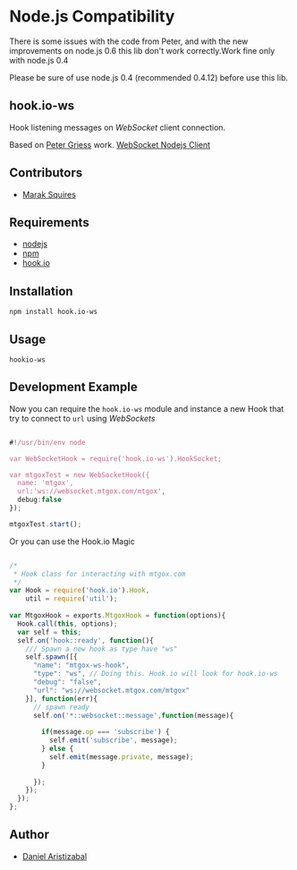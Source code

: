 # Node.js Compatibility
There is some issues with the code from Peter, and with the new improvements on node.js 0.6 this lib don't work correctly.Work fine only with node.js 0.4

Please be sure of use node.js 0.4 (recommended 0.4.12) before use this lib.

## hook.io-ws
Hook listening messages on *WebSocket* client connection.

Based on [Peter Griess](https://github.com/pgriess/node-websocket-client) work. [WebSocket Nodejs Client](https://github.com/pgriess/node-websocket-client)

## Contributors
 - [Marak Squires](http://github.com/marak)

## Requirements
 - [nodejs](http://nodejs.org)
 - [npm](http://npmjs.org)
 - [hook.io](http://hook.io)


## Installation
    npm install hook.io-ws

## Usage
    hookio-ws

## Development Example
Now you can require the `hook.io-ws` module and instance a new Hook that try to connect to `url` using *WebSockets*

```javascript

#!/usr/bin/env node

var WebSocketHook = require('hook.io-ws').HookSocket;

var mtgoxTest = new WebSocketHook({
  name: 'mtgox',
  url:'ws://websocket.mtgox.com/mtgox',
  debug:false
});

mtgoxTest.start();

```

Or you can use the Hook.io Magic

```javascript

/*
 * Hook class for interacting with mtgox.com
 */
var Hook = require('hook.io').Hook,
    util = require('util');
    
var MtgoxHook = exports.MtgoxHook = function(options){
  Hook.call(this, options);
  var self = this;
  self.on('hook::ready', function(){
    /// Spawn a new hook as type have "ws"
    self.spawn([{ 
      "name": "mtgox-ws-hook",
      "type": "ws", // Doing this. Hook.io will look for hook.io-ws 
      "debug": "false",
      "url": "ws://websocket.mtgox.com/mtgox"
    }], function(err){
      // spawn ready
      self.on('*::websocket::message',function(message){
        
        if(message.op === 'subscribe') {
          self.emit('subscribe', message);
        } else {
          self.emit(message.private, message);
        }
        
      });
    });
  });
};
```

## Author
 - [Daniel Aristizabal](http://github.com/cronopio)
